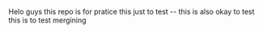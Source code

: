 Helo guys this repo is for pratice
this just to test
-- this is also okay to test this is to test mergining 
